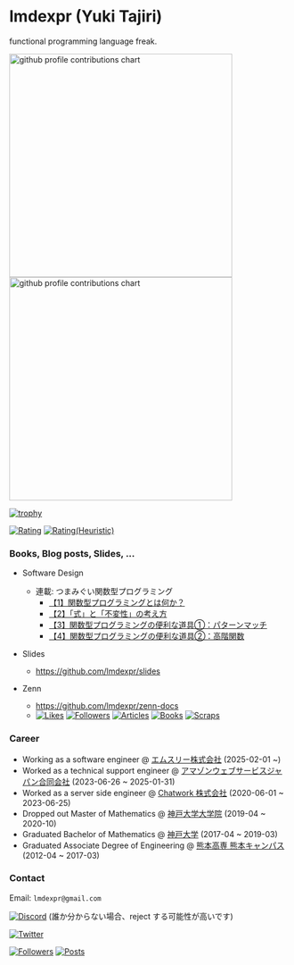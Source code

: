 # lmdexpr (Yuki Tajiri)

functional programming language freak.

<p align="left">
  <picture>
        <source media="(prefers-color-scheme: dark)"  srcset="output/metrics.base.svg" width="400" />
	<source media="(prefers-color-scheme: light)" srcset="output/metrics.base.svg" width="400" />
	<img alt="github profile contributions chart"    src="https://raw.githubusercontent.com/lmdexpr/lmdexpr/output-3d-contrib/day.svg" />
  </picture>
  <picture>
   	<source media="(prefers-color-scheme: dark)"  srcset="output/details.svg" width="400" />
	<source media="(prefers-color-scheme: light)" srcset="output/details.svg" width="400" />
	<img alt="github profile contributions chart"    src="https://raw.githubusercontent.com/lmdexpr/lmdexpr/output-3d-contrib/day.svg" />
  </picture>
</p>

[![trophy](https://github-profile-trophy.vercel.app/?username=lmdexpr&theme=onedark)](https://github.com/ryo-ma/github-profile-trophy)

[![Rating](https://badgen.org/img/atcoder/lmdexpr/rating/algorithm?style=for-the-badge)](https://atcoder.jp/users/lmdexpr?contestType=algo)
[![Rating(Heuristic)](https://badgen.org/img/atcoder/lmdexpr/rating/heuristic?style=for-the-badge)](https://atcoder.jp/users/lmdexpr?contestType=heuristic)

### Books, Blog posts, Slides, ...

- Software Design
  - 連載: つまみぐい関数型プログラミング
    - [【1】関数型プログラミングとは何か？](https://gihyo.jp/magazine/SD/archive/2025/202506)
    - [【2】「式」と「不変性」の考え方](https://gihyo.jp/magazine/SD/archive/2025/202507)
    - [【3】関数型プログラミングの便利な道具①：パターンマッチ](https://gihyo.jp/magazine/SD/archive/2025/202508)
    - [【4】関数型プログラミングの便利な道具②：高階関数](https://gihyo.jp/magazine/SD/archive/2025/202509)

- Slides
  - https://github.com/lmdexpr/slides

- Zenn
  - https://github.com/lmdexpr/zenn-docs
  - [![Likes](https://badgen.org/img/zenn/lmdexpr/likes?style=for-the-badge)](https://zenn.dev/lmdexpr) [![Followers](https://badgen.org/img/zenn/lmdexpr/followers?style=for-the-badge)](https://zenn.dev/lmdexpr) [![Articles](https://badgen.org/img/zenn/lmdexpr/articles?style=for-the-badge)](https://zenn.dev/lmdexpr) [![Books](https://badgen.org/img/zenn/lmdexpr/books?style=for-the-badge)](https://zenn.dev/lmdexpr?tab=books) [![Scraps](https://badgen.org/img/zenn/lmdexpr/scraps?style=for-the-badge)](https://zenn.dev/lmdexpr?tab=scraps)

### Career
- Working as a software engineer @ [エムスリー株式会社](https://corporate.m3.com) (2025-02-01 ~)  
- Worked as a technical support engineer @ [アマゾンウェブサービスジャパン合同会社](https://aws.amazon.com/jp/) (2023-06-26 ~ 2025-01-31)  
- Worked as a server side engineer @ [Chatwork 株式会社](https://corp.chatwork.com/ja/) (2020-06-01 ~ 2023-06-25)  
- Dropped out Master of Mathematics @ [神戸大学大学院](https://www.kobe-u.ac.jp/) (2019-04 ~ 2020-10)  
- Graduated Bachelor of Mathematics @ [神戸大学](https://www.kobe-u.ac.jp/) (2017-04 ~ 2019-03)  
- Graduated Associate Degree of Engineering @ [熊本高専 熊本キャンパス](https://kumamoto-nct.ac.jp/) (2012-04 ~ 2017-03)  

### Contact
Email: `lmdexpr@gmail.com`

[![Discord](https://img.shields.io/badge/Discord-%235865F2.svg?&logo=discord&logoColor=white)](https://discordapp.com/users/lmdexpr)
(誰か分からない場合、reject する可能性が高いです)

[![Twitter](https://img.shields.io/twitter/url/https/twitter.com/cloudposse.svg?style=social&label=Follow%20%40lmdexpr)](https://twitter.com/lmdexpr)

[![Followers](https://badgen.org/img/bluesky/lmdex.pro/followers?style=for-the-badge)](https://bsky.app/profile/lmdex.pro)
[![Posts](https://badgen.org/img/bluesky/lmdex.pro/posts?style=for-the-badge)](https://bsky.app/profile/lmdex.pro)
